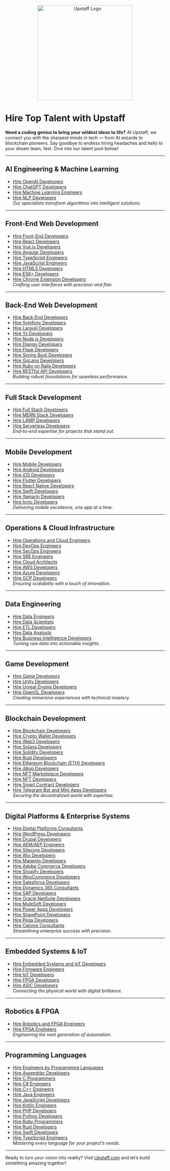<div align="center">
  <img src="https://upstaff.com/wp-content/uploads/2024/03/Subtract-1.svg" alt="Upstaff Logo" width="300">
</div>

# Hire Top Talent with Upstaff

**Need a coding genius to bring your wildest ideas to life?** At Upstaff, we connect you with the sharpest minds in tech — from AI wizards to blockchain pioneers. Say goodbye to endless hiring headaches and hello to your dream team, fast. Dive into our talent pool below!

---

## AI Engineering & Machine Learning
- [Hire OpenAI Developers](/hire/openai/)
- [Hire ChatGPT Developers](/hire/chatgpt/)
- [Hire Machine Learning Engineers](/hire/ml/)
- [Hire NLP Developers](/hire/nlp/)  
*Our specialists transform algorithms into intelligent solutions.*

---

## Front-End Web Development
- [Hire Front-End Developers](/hire/front-end-web/)
- [Hire React Developers](/hire/react/)
- [Hire Vue.js Developers](/hire/vue-js/)
- [Hire Angular Developers](/hire/angular/)
- [Hire TypeScript Engineers](/hire/typescript/)
- [Hire JavaScript Engineers](/hire/javascript/)
- [Hire HTML5 Developers](/hire/html5/)
- [Hire ES6+ Developers](/hire/es6/)
- [Hire Chrome Extension Developers](/hire/chrome-extension/)  
*Crafting user interfaces with precision and flair.*

---

## Back-End Web Development
- [Hire Back-End Developers](/hire/back-end-web/)
- [Hire Symfony Developers](/hire/symfony/)
- [Hire Laravel Developers](/hire/laravel/)
- [Hire Yii Developers](/hire/yii/)
- [Hire Node.js Developers](/hire/node-js/)
- [Hire Django Developers](/hire/django/)
- [Hire Flask Developers](/hire/flask/)
- [Hire Spring Boot Developers](/hire/spring-boot/)
- [Hire GoLang Developers](/hire/golang/)
- [Hire Ruby on Rails Developers](/hire/ruby-on-rails-ror/)
- [Hire RESTful API Developers](/hire/restful-api/)  
*Building robust foundations for seamless performance.*

---

## Full Stack Development
- [Hire Full Stack Developers](/hire/full-stack-web/)
- [Hire MERN Stack Developers](/hire/mern-stack-mongodb-express-react-node/)
- [Hire LAMP Developers](/hire/lamp/)
- [Hire Serverless Developers](/hire/serverless/)  
*End-to-end expertise for projects that stand out.*

---

## Mobile Development
- [Hire Mobile Developers](/hire/mobile/)
- [Hire Android Developers](/hire/android/)
- [Hire iOS Developers](/hire/ios/)
- [Hire Flutter Developers](/hire/flutter/)
- [Hire React Native Developers](/hire/react-native/)
- [Hire Swift Developers](/hire/swift/)
- [Hire Xamarin Developers](/hire/xamarin-developers/)
- [Hire Ionic Developers](/hire/ionic/)  
*Delivering mobile excellence, one app at a time.*

---

## Operations & Cloud Infrastructure
- [Hire Operations and Cloud Engineers](/hire/operations-cloud/)
- [Hire DevOps Engineers](/hire/devops/)
- [Hire SecOps Engineers](/hire/security-operations-secops/)
- [Hire SRE Engineers](/hire/sre/)
- [Hire Cloud Architects](/hire/cloud-architect/)
- [Hire AWS Developers](/hire/amazon-web-services-aws/)
- [Hire Azure Developers](/hire/azure/)
- [Hire GCP Developers](/hire/google-cloud-platform-gcp/)  
*Ensuring scalability with a touch of innovation.*

---

## Data Engineering
- [Hire Data Engineers](/hire/data-engineering/)
- [Hire Data Scientists](https://upstaff.com/hire/data-scientists/)
- [Hire ETL Developers](/hire/data-pipelines-etl/)
- [Hire Data Analysts](/hire/data-analyst-da/)
- [Hire Business Intelligence Developers](/hire/business-intelligence-bi/)  
*Turning raw data into actionable insights.*

---

## Game Development
- [Hire Game Developers](https://upstaff.com/hire/game/)
- [Hire Unity Developers](/hire/unity/)
- [Hire Unreal Engine Developers](/hire/unreal-engine/)
- [Hire OpenGL Developers](/hire/opengl/)  
*Creating immersive experiences with technical mastery.*

---

## Blockchain Development
- [Hire Blockchain Developers](https://upstaff.com/hire/blockchain/)
- [Hire Crypto Wallet Developers](/hire/wallets-integration-transaction-signing/)
- [Hire Web3 Developers](/hire/web3/)
- [Hire Solana Developers](/hire/solana/)
- [Hire Solidity Developers](/hire/solidity/)
- [Hire Rust Developers](/hire/rust/)
- [Hire Ethereum Blockchain (ETH) Developers](/hire/ethereum-blockchain-eth/)
- [Hire dApp Developers](/hire/dapp/)
- [Hire NFT Marketplace Developers](/hire/nft-marketplace/)
- [Hire NFT Developers](/hire/nft-non-fungible-token/)
- [Hire Smart Contract Developers](https://upstaff.com/hire/smart-contract-audit-security/)
- [Hire Telegram Bot and Mini Apps Developers](https://upstaff.com/hire/telegram-bots-and-mini-apps/)  
*Securing the decentralized world with expertise.*

---

## Digital Platforms & Enterprise Systems
- [Hire Digital Platforms Consultants](/hire/digital-platforms-enterprise-systems/)
- [Hire WordPress Developers](/hire/wordpress/)
- [Hire Drupal Developers](https://upstaff.com/hire/drupal/)
- [Hire AEM/AEP Engineers](/hire/adobe-experience-manager-and-platform-aem-aep/)
- [Hire Sitecore Developers](/hire/sitecore/)
- [Hire Wix Developers](/hire/wix/)
- [Hire Magento Developers](/hire/magento/)
- [Hire Adobe Commerce Developers](https://upstaff.com/hire/adobe-commerce-ex-magento/)
- [Hire Shopify Developers](/hire/shopify/)
- [Hire WooCommerce Developers](/hire/woocommerce/)
- [Hire Salesforce Developers](/hire/salesforce/)
- [Hire Dynamics 365 Consultants](https://upstaff.com/hire/ms-dynamics-crm/)
- [Hire SAP Developers](/hire/sap/)
- [Hire Oracle NetSuite Developers](/hire/oracle-netsuite/)
- [Hire MuleSoft Developers](/hire/mulesoft/)
- [Hire Power Apps Developers](https://upstaff.com/hire/power-apps/)
- [Hire SharePoint Developers](/hire/microsoft-sharepoint/)
- [Hire Pega Developers](/hire/pega/)
- [Hire Celonis Consultants](/hire/celonis/)  
*Streamlining enterprise success with precision.*

---

## Embedded Systems & IoT
- [Hire Embedded Systems and IoT Developers](https://upstaff.com/hire/embedded-systems-iot/)
- [Hire Firmware Engineers](/hire/embedded-firmware/)
- [Hire IoT Developers](/hire/iot/)
- [Hire FPGA Developers](/hire/fpga/)
- [Hire ASIC Developers](/hire/asic/)  
*Connecting the physical world with digital brilliance.*

---

## Robotics & FPGA
- [Hire Robotics and FPGA Engineers](https://upstaff.com/hire/robotics-fpga/)
- [Hire FPGA Engineers](https://upstaff.com/hire/fpga/)  
*Engineering the next generation of automation.*

---

## Programming Languages
- [Hire Engineers by Programming Languages](/hire/hire-programming-languages/)
- [Hire Assembler Developers](/hire/assembler/)
- [Hire C Programmers](/hire/c/)
- [Hire C# Engineers](/hire/c-sharp/)
- [Hire C++ Engineers](https://upstaff.com/hire/c-plus-plus/)
- [Hire Java Engineers](/hire/java/)
- [Hire JavaScript Developers](/hire/javascript/)
- [Hire Kotlin Engineers](/hire/kotlin/)
- [Hire PHP Developers](/hire/php/)
- [Hire Python Developers](/hire/python/)
- [Hire Ruby Programmers](https://upstaff.com/hire/ruby/)
- [Hire Rust Developers](/hire/rust/)
- [Hire Swift Developers](/hire/swift/)
- [Hire TypeScript Engineers](/hire/typescript/)  
*Mastering every language for your project’s needs.*

---

Ready to turn your vision into reality? Visit [Upstaff.com](https://upstaff.com) and let’s build something amazing together!

